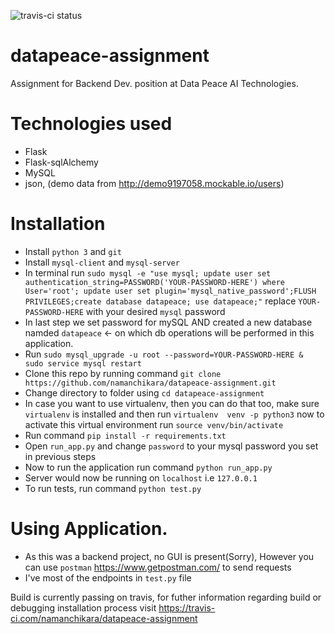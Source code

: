 ![travis-ci status](https://travis-ci.com/namanchikara/datapeace-assignment.svg?branch=master)
# datapeace-assignment    
Assignment for Backend Dev. position at Data Peace AI Technologies. 


# Technologies used
* Flask
* Flask-sqlAlchemy
* MySQL
* json, (demo data from http://demo9197058.mockable.io/users)

# Installation

* Install `python 3` and `git`
* Install `mysql-client` and `mysql-server`
* In terminal run `sudo mysql -e "use mysql; update user set authentication_string=PASSWORD('YOUR-PASSWORD-HERE') where User='root'; update user set plugin='mysql_native_password';FLUSH PRIVILEGES;create database datapeace; use datapeace;"` replace `YOUR-PASSWORD-HERE` with your desired `mysql` password
* In last step we set password for mySQL AND created a new database namded `datapeace` <- on which db operations will be performed in this application.
* Run `sudo mysql_upgrade -u root --password=YOUR-PASSWORD-HERE & sudo service mysql restart`
* Clone this repo by running command `git clone https://github.com/namanchikara/datapeace-assignment.git`
* Change directory to folder using `cd datapeace-assignment`
* In case you want to use virtualenv, then you can do that too, make sure `virtualenv` is installed and then run `virtualenv  venv -p python3` now to activate this virtual environment run `source venv/bin/activate`
* Run command `pip install -r requirements.txt`
* Open `run_app.py` and change `password` to your mysql password you set in previous steps
* Now to run the application run command `python run_app.py`
* Server would now be running on `localhost` i.e `127.0.0.1`
* To run tests, run command `python test.py`


# Using Application.
* As this was a backend project, no GUI is present(Sorry), However you can use `postman` https://www.getpostman.com/ to send requests
* I've most of the endpoints in `test.py` file

Build is currently passing on travis, for futher information regarding build or debugging installation process visit https://travis-ci.com/namanchikara/datapeace-assignment
